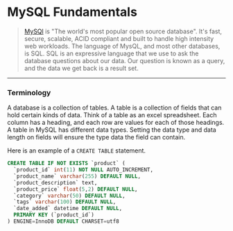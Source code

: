 MySQL Fundamentals
==================
>[MySQl](http://www.mysql.com/) is "The world's most popular open source database".
It's fast, secure, scalable, ACID compliant and built to handle high intensity web workloads.
The language of MysQL, and most other databases, is SQL.
SQL is an expressive language that we use to ask the database questions about our data.
Our question is known as a query, and the data we get back is a result set.

***

### Terminology
A database is a collection of tables. A table is a collection of fields that can hold certain kinds of data.
Think of a table as an excel spreadsheet. Each column has a heading, and each row are values for each of those headings.
A table in MySQL has different data types.
Setting the data type and data length on fields will ensure the type data the field can contain.

Here is an example of a ```CREATE TABLE``` statement.
```sql
CREATE TABLE IF NOT EXISTS `product` (
  `product_id` int(11) NOT NULL AUTO_INCREMENT,
  `product_name` varchar(255) DEFAULT NULL,
  `product_description` text,
  `product_price` float(5,2) DEFAULT NULL,
  `category` varchar(50) DEFAULT NULL,
  `tags` varchar(100) DEFAULT NULL,
  `date_added` datetime DEFAULT NULL,
  PRIMARY KEY (`product_id`)
) ENGINE=InnoDB DEFAULT CHARSET=utf8
```

